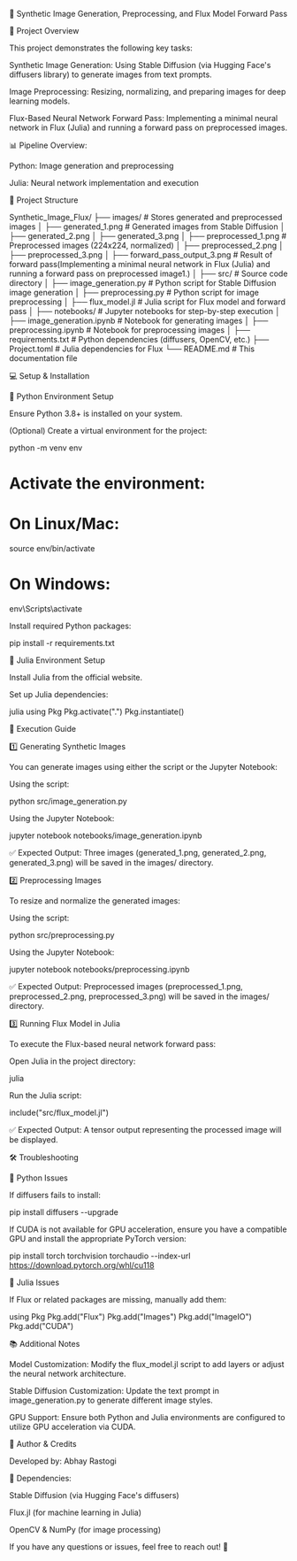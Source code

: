 🚀 Synthetic Image Generation, Preprocessing, and Flux Model Forward Pass

📌 Project Overview

This project demonstrates the following key tasks:

Synthetic Image Generation: Using Stable Diffusion (via Hugging Face's diffusers library) to generate images from text prompts.

Image Preprocessing: Resizing, normalizing, and preparing images for deep learning models.

Flux-Based Neural Network Forward Pass: Implementing a minimal neural network in Flux (Julia) and running a forward pass on preprocessed images.

📊 Pipeline Overview:

Python: Image generation and preprocessing

Julia: Neural network implementation and execution

📂 Project Structure

Synthetic_Image_Flux/
├── images/                    # Stores generated and preprocessed images
│   ├── generated_1.png        # Generated images from Stable Diffusion
│   ├── generated_2.png
│   ├── generated_3.png
│   ├── preprocessed_1.png     # Preprocessed images (224x224, normalized)
│   ├── preprocessed_2.png
│   ├── preprocessed_3.png
│   ├── forward_pass_output_3.png   # Result of forward pass(Implementing a minimal neural network in Flux (Julia) and running a forward pass on preprocessed image1.)
│
├── src/                       # Source code directory
│   ├── image_generation.py    # Python script for Stable Diffusion image generation
│   ├── preprocessing.py       # Python script for image preprocessing
│   ├── flux_model.jl          # Julia script for Flux model and forward pass
│
├── notebooks/                 # Jupyter notebooks for step-by-step execution
│   ├── image_generation.ipynb # Notebook for generating images
│   ├── preprocessing.ipynb    # Notebook for preprocessing images
│
├── requirements.txt           # Python dependencies (diffusers, OpenCV, etc.)
├── Project.toml               # Julia dependencies for Flux
└── README.md                  # This documentation file

💻 Setup & Installation

🔹 Python Environment Setup

Ensure Python 3.8+ is installed on your system.

(Optional) Create a virtual environment for the project:

python -m venv env
# Activate the environment:
# On Linux/Mac:
source env/bin/activate
# On Windows:
env\Scripts\activate

Install required Python packages:

pip install -r requirements.txt

🔹 Julia Environment Setup

Install Julia from the official website.

Set up Julia dependencies:

julia
using Pkg
Pkg.activate(".")
Pkg.instantiate()

📜 Execution Guide

1️⃣ Generating Synthetic Images

You can generate images using either the script or the Jupyter Notebook:

Using the script:

python src/image_generation.py

Using the Jupyter Notebook:

jupyter notebook notebooks/image_generation.ipynb

✅ Expected Output:
Three images (generated_1.png, generated_2.png, generated_3.png) will be saved in the images/ directory.

2️⃣ Preprocessing Images

To resize and normalize the generated images:

Using the script:

python src/preprocessing.py

Using the Jupyter Notebook:

jupyter notebook notebooks/preprocessing.ipynb

✅ Expected Output:
Preprocessed images (preprocessed_1.png, preprocessed_2.png, preprocessed_3.png) will be saved in the images/ directory.

3️⃣ Running Flux Model in Julia

To execute the Flux-based neural network forward pass:

Open Julia in the project directory:

julia

Run the Julia script:

include("src/flux_model.jl")

✅ Expected Output:
A tensor output representing the processed image will be displayed.

🛠 Troubleshooting

🔹 Python Issues

If diffusers fails to install:

pip install diffusers --upgrade

If CUDA is not available for GPU acceleration, ensure you have a compatible GPU and install the appropriate PyTorch version:

pip install torch torchvision torchaudio --index-url https://download.pytorch.org/whl/cu118

🔹 Julia Issues

If Flux or related packages are missing, manually add them:

using Pkg
Pkg.add("Flux")
Pkg.add("Images")
Pkg.add("ImageIO")
Pkg.add("CUDA")

📚 Additional Notes

Model Customization: Modify the flux_model.jl script to add layers or adjust the neural network architecture.

Stable Diffusion Customization: Update the text prompt in image_generation.py to generate different image styles.

GPU Support: Ensure both Python and Julia environments are configured to utilize GPU acceleration via CUDA.

📌 Author & Credits

Developed by: Abhay Rastogi

🧰 Dependencies:

Stable Diffusion (via Hugging Face's diffusers)

Flux.jl (for machine learning in Julia)

OpenCV & NumPy (for image processing)

If you have any questions or issues, feel free to reach out! 🚀

